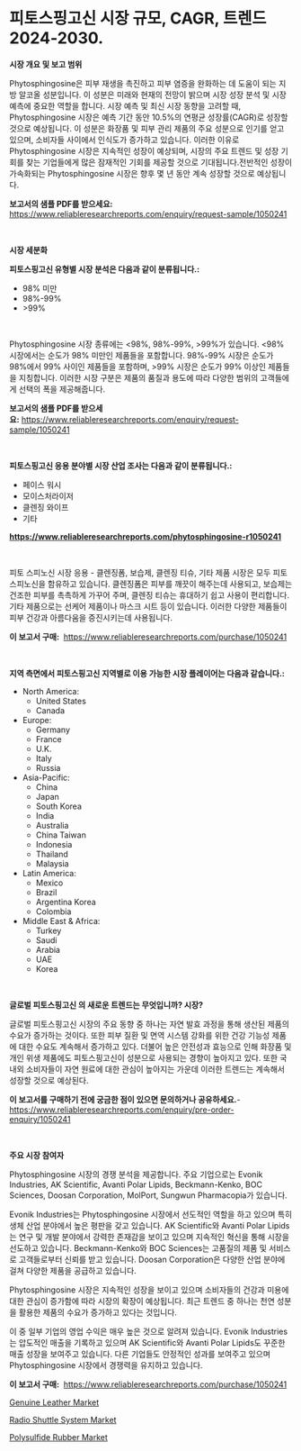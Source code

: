<p><h1>피토스핑고신 시장 규모, CAGR, 트렌드 2024-2030.</h1></p><p><strong>시장 개요 및 보고 범위</strong></p>
<p><p>Phytosphingosine은 피부 재생을 촉진하고 피부 염증을 완화하는 데 도움이 되는 지방 알코올 성분입니다. 이 성분은 미래와 현재의 전망이 밝으며 시장 성장 분석 및 시장 예측에 중요한 역할을 합니다. 시장 예측 및 최신 시장 동향을 고려할 때, Phytosphingosine 시장은 예측 기간 동안 10.5%의 연평균 성장률(CAGR)로 성장할 것으로 예상됩니다. 이 성분은 화장품 및 피부 관리 제품의 주요 성분으로 인기를 얻고 있으며, 소비자들 사이에서 인식도가 증가하고 있습니다. 이러한 이유로 Phytosphingosine 시장은 지속적인 성장이 예상되며, 시장의 주요 트렌드 및 성장 기회를 찾는 기업들에게 많은 잠재적인 기회를 제공할 것으로 기대됩니다.전반적인 성장이 가속화되는 Phytosphingosine 시장은 향후 몇 년 동안 계속 성장할 것으로 예상됩니다.</p></p>
<p><strong>보고서의 샘플 PDF를 받으세요:</strong> <a href="https://www.reliableresearchreports.com/enquiry/request-sample/1050241">https://www.reliableresearchreports.com/enquiry/request-sample/1050241</a></p>
<p>&nbsp;</p>
<p><strong>시장 세분화</strong></p>
<p><strong>피토스핑고신 유형별 시장 분석은 다음과 같이 분류됩니다.:</strong></p>
<p><ul><li>98% 미만</li><li>98%-99%</li><li>>99%</li></ul></p>
<p>&nbsp;</p>
<p><p>Phytosphingosine 시장 종류에는 <98%, 98%-99%, >99%가 있습니다. <98% 시장에서는 순도가 98% 미만인 제품들을 포함합니다. 98%-99% 시장은 순도가 98%에서 99% 사이인 제품들을 포함하며, >99% 시장은 순도가 99% 이상인 제품들을 지칭합니다. 이러한 시장 구분은 제품의 품질과 용도에 따라 다양한 범위의 고객들에게 선택의 폭을 제공해줍니다.</p></p>
<p><strong>보고서의 샘플 PDF를 받으세요:</strong>&nbsp;<a href="https://www.reliableresearchreports.com/enquiry/request-sample/1050241">https://www.reliableresearchreports.com/enquiry/request-sample/1050241</a></p>
<p>&nbsp;</p>
<p><strong> 피토스핑고신 응용 분야별 시장 산업 조사는 다음과 같이 분류됩니다.:</strong></p>
<p><ul><li>페이스 워시</li><li>모이스처라이저</li><li>클렌징 와이프</li><li>기타</li></ul></p>
<p><strong><a href="https://www.reliableresearchreports.com/phytosphingosine-r1050241">https://www.reliableresearchreports.com/phytosphingosine-r1050241</a></strong></p>
<p>&nbsp;</p>
<p><p>피토 스피노신 시장 응용 - 클렌징폼, 보습제, 클렌징 티슈, 기타 제품 시장은 모두 피토 스피노신을 함유하고 있습니다. 클렌징폼은 피부를 깨끗이 해주는데 사용되고, 보습제는 건조한 피부를 촉촉하게 가꾸어 주며, 클렌징 티슈는 휴대하기 쉽고 사용이 편리합니다. 기타 제품으로는 선케어 제품이나 마스크 시트 등이 있습니다. 이러한 다양한 제품들이 피부 건강과 아름다움을 증진시키는데 사용됩니다.</p></p>
<p><strong>이 보고서 구매:</strong>&nbsp; <a href="https://www.reliableresearchreports.com/purchase/1050241">https://www.reliableresearchreports.com/purchase/1050241</a></p>
<p>&nbsp;</p>
<p><strong>지역 측면에서 피토스핑고신 지역별로 이용 가능한 시장 플레이어는 다음과 같습니다.:</strong></p>
<p><ul>
    <li>
        North America:
        <ul>
            <li>United States</li>
            <li>Canada</li>
        </ul>
    </li>
    <li>
        Europe:
        <ul>
            <li>Germany</li>
            <li>France</li>
            <li>U.K.</li>
            <li>Italy</li>
            <li>Russia</li>
        </ul>
    </li>
    <li>
        Asia-Pacific:
        <ul>
            <li>China</li>
            <li>Japan</li>
            <li>South Korea</li>
            <li>India</li>
            <li>Australia</li>
            <li>China Taiwan</li>
            <li>Indonesia</li>
            <li>Thailand</li>
            <li>Malaysia</li>
        </ul>
    </li>
    <li>
        Latin America:
        <ul>
            <li>Mexico</li>
            <li>Brazil</li>
            <li>Argentina Korea</li>
            <li>Colombia</li>
        </ul>
    </li>
    <li>
        Middle East & Africa:
        <ul>
            <li>Turkey</li>
            <li>Saudi</li>
            <li>Arabia</li>
            <li>UAE</li>
            <li>Korea</li>
        </ul>
    </li>
    </ul></p>
<p>&nbsp;</p>
<p><strong>글로벌 피토스핑고신 의 새로운 트렌드는 무엇입니까? 시장?</strong></p>
<p><p>글로벌 피토스핑고신 시장의 주요 동향 중 하나는 자연 발효 과정을 통해 생산된 제품의 수요가 증가하는 것이다. 또한 피부 질환 및 면역 시스템 강화를 위한 건강 기능성 제품에 대한 수요도 계속해서 증가하고 있다. 더불어 높은 안전성과 효능으로 인해 화장품 및 개인 위생 제품에도 피토스핑고신이 성분으로 사용되는 경향이 높아지고 있다. 또한 국내외 소비자들이 자연 원료에 대한 관심이 높아지는 가운데 이러한 트렌드는 계속해서 성장할 것으로 예상된다.</p></p>
<p><strong>이 보고서를 구매하기 전에 궁금한 점이 있으면 문의하거나 공유하세요.</strong>- <a href="https://www.reliableresearchreports.com/enquiry/pre-order-enquiry/1050241">https://www.reliableresearchreports.com/enquiry/pre-order-enquiry/1050241</a></p>
<p>&nbsp;</p>
<p><strong>주요 시장 참여자</strong></p>
<p><p>Phytosphingosine 시장의 경쟁 분석을 제공합니다. 주요 기업으로는 Evonik Industries, AK Scientific, Avanti Polar Lipids, Beckmann-Kenko, BOC Sciences, Doosan Corporation, MolPort, Sungwun Pharmacopia가 있습니다.</p><p>Evonik Industries는 Phytosphingosine 시장에서 선도적인 역할을 하고 있으며 특히 생체 산업 분야에서 높은 평판을 갖고 있습니다. AK Scientific와 Avanti Polar Lipids는 연구 및 개발 분야에서 강력한 존재감을 보이고 있으며 지속적인 혁신을 통해 시장을 선도하고 있습니다. Beckmann-Kenko와 BOC Sciences는 고품질의 제품 및 서비스로 고객들로부터 신뢰를 받고 있습니다. Doosan Corporation은 다양한 산업 분야에 걸쳐 다양한 제품을 공급하고 있습니다.</p><p>Phytosphingosine 시장은 지속적인 성장을 보이고 있으며 소비자들의 건강과 미용에 대한 관심이 증가함에 따라 시장의 확장이 예상됩니다. 최근 트렌드 중 하나는 천연 성분을 활용한 제품의 수요가 증가하고 있다는 것입니다.</p><p>이 중 일부 기업의 영업 수익은 매우 높은 것으로 알려져 있습니다. Evonik Industries는 압도적인 매출을 기록하고 있으며 AK Scientific와 Avanti Polar Lipids도 꾸준한 매출 성장을 보여주고 있습니다. 다른 기업들도 안정적인 성과를 보여주고 있으며 Phytosphingosine 시장에서 경쟁력을 유지하고 있습니다.</p></p>
<p><strong>이 보고서 구매:</strong>&nbsp;&nbsp;<a href="https://www.reliableresearchreports.com/purchase/1050241">https://www.reliableresearchreports.com/purchase/1050241</a></p>
<p><p><a href="https://funky-papaya-cf4.notion.site/Genuine-Leather-Market-Size-Evaluating-its-Market-Trends-Growth-and-Projections-2024-2031-92e1945371b240c3bad9109149e59309">Genuine Leather Market</a></p><p><a href="https://sore-arch-6db.notion.site/Radio-Shuttle-System-Market-Size-Global-Industry-Overview-Market-Segmentation-and-Forecast-2024-t-078fa73940924bcfb1e311ee84373750">Radio Shuttle System Market</a></p><p><a href="https://confirmed-shield-e13.notion.site/Polysulfide-Rubber-Market-Size-and-Examines-its-Market-Scope-with-a-Primary-Focus-on-Growth-Opport-fcd668a376cb48f09093dfa4eb8170ef">Polysulfide Rubber Market</a></p></p>
